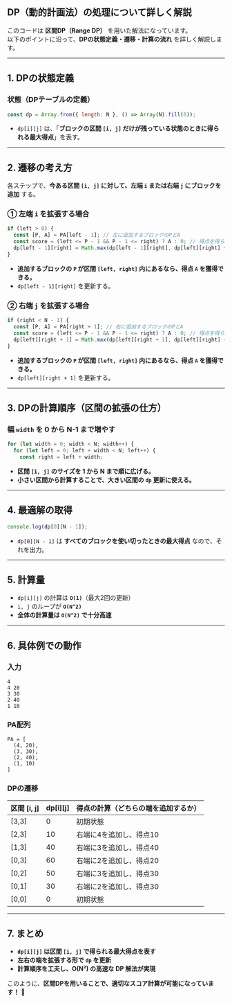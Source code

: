 ## **DP（動的計画法）の処理について詳しく解説**
このコードは **区間DP（Range DP）** を用いた解法になっています。  
以下のポイントに沿って、**DPの状態定義・遷移・計算の流れ** を詳しく解説します。

---

## **1. DPの状態定義**
### **状態（DPテーブルの定義）**
```js
const dp = Array.from({ length: N }, () => Array(N).fill(0));
```
- `dp[i][j]` は、「**ブロックの区間 `[i, j]` だけが残っている状態のときに得られる最大得点**」を表す。

---

## **2. 遷移の考え方**
各ステップで、**今ある区間 `[i, j]` に対して、左端 `i` または右端 `j` にブロックを追加** する。

### **① 左端 `i` を拡張する場合**
```js
if (left > 0) {
  const [P, A] = PA[left - 1]; // 左に追加するブロックのPとA
  const score = (left <= P - 1 && P - 1 <= right) ? A : 0; // 得点を得られるかチェック
  dp[left - 1][right] = Math.max(dp[left - 1][right], dp[left][right] + score);
}
```
- **追加するブロックの `P` が区間 `[left, right]` 内にあるなら、得点 `A` を獲得できる。**
- `dp[left - 1][right]` を更新する。

### **② 右端 `j` を拡張する場合**
```js
if (right < N - 1) {
  const [P, A] = PA[right + 1]; // 右に追加するブロックのPとA
  const score = (left <= P - 1 && P - 1 <= right) ? A : 0; // 得点を得られるかチェック
  dp[left][right + 1] = Math.max(dp[left][right + 1], dp[left][right] + score);
}
```
- **追加するブロックの `P` が区間 `[left, right]` 内にあるなら、得点 `A` を獲得できる。**
- `dp[left][right + 1]` を更新する。

---

## **3. DPの計算順序（区間の拡張の仕方）**
### **幅 `width` を 0 から N-1 まで増やす**
```js
for (let width = 0; width < N; width++) {
  for (let left = 0; left + width < N; left++) {
    const right = left + width;
```
- **区間 `[i, j]` のサイズを 1 から N まで順に広げる。**
- **小さい区間から計算することで、大きい区間の `dp` 更新に使える。**

---

## **4. 最適解の取得**
```js
console.log(dp[0][N - 1]);
```
- `dp[0][N - 1]` は **すべてのブロックを使い切ったときの最大得点** なので、それを出力。

---

## **5. 計算量**
- `dp[i][j]` の計算は **`O(1)`**（最大2回の更新）
- `i, j` のループが **`O(N^2)`**
- **全体の計算量は `O(N^2)` で十分高速**

---

## **6. 具体例での動作**
### **入力**
```
4
4 20
3 30
2 40
1 10
```
### **PA配列**
```
PA = [
  (4, 20),
  (3, 30),
  (2, 40),
  (1, 10)
]
```
### **DPの遷移**
| **区間 [i, j]** | **dp[i][j]** | **得点の計算（どちらの端を追加するか）** |
|---|---|---|
| [3,3] | 0 | 初期状態 |
| [2,3] | 10 | 右端に4を追加し、得点10 |
| [1,3] | 40 | 右端に3を追加し、得点40 |
| [0,3] | 60 | 右端に2を追加し、得点20 |
| [0,2] | 50 | 右端に3を追加し、得点30 |
| [0,1] | 30 | 右端に2を追加し、得点30 |
| [0,0] | 0 | 初期状態 |

---

## **7. まとめ**
- **`dp[i][j]` は区間 `[i, j]` で得られる最大得点を表す**
- **左右の端を拡張する形で `dp` を更新**
- **計算順序を工夫し、O(N²) の高速な DP 解法が実現**

このように、**区間DPを用いることで、適切なスコア計算が可能になっています！** 🚀